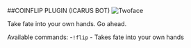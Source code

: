 ##COINFLIP PLUGIN (ICARUS BOT)
![Twoface](http://amininima.files.wordpress.com/2013/05/two-face.jpg)

Take fate into your own hands. Go ahead.

Available commands:
-`!flip` - Takes fate into your own hands